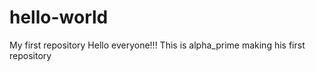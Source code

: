 # hello-world
My first repository
Hello everyone!!! 
This is alpha_prime making his first repository
